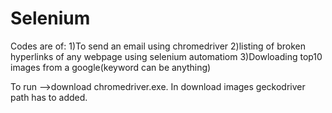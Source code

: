 # Selenium 
Codes are of:
1)To send an email using chromedriver
2)listing of broken hyperlinks of any webpage using selenium automatiom
3)Dowloading top10 images from a google(keyword can be anything)

To run -->download chromedriver.exe.
In download images geckodriver path has to added. 



